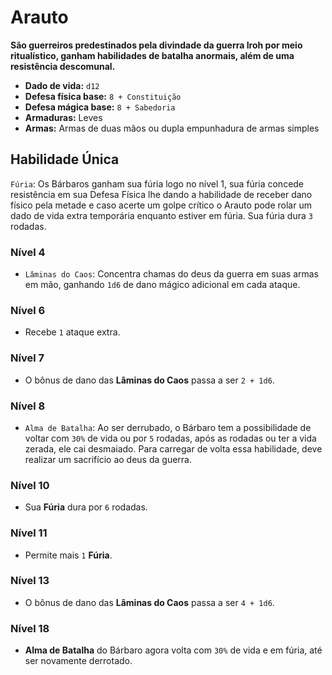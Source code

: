 # Arauto
**São guerreiros predestinados pela divindade da guerra Iroh por meio ritualístico, ganham habilidades de batalha anormais, além de uma resistência descomunal.**

- **Dado de vida:** `d12`
- **Defesa física base:** `8 + Constituição`
- **Defesa mágica base:** `8 + Sabedoria`
- **Armaduras:** Leves
- **Armas:** Armas de duas mãos ou dupla empunhadura de armas simples

## Habilidade Única
`Fúria`: Os Bárbaros ganham sua fúria logo no nível 1, sua fúria concede resistência em sua Defesa Física lhe dando a habilidade de receber dano físico pela metade e caso acerte um golpe crítico o Arauto pode rolar um dado de vida extra temporária enquanto estiver em fúria. Sua fúria dura `3` rodadas.

### Nível 4
- `Lâminas do Caos`: Concentra chamas do deus da guerra em suas armas em mão, ganhando `1d6` de dano mágico adicional em cada ataque.

### Nível 6
- Recebe `1` ataque extra.

### Nível 7
- O bônus de dano das **Lâminas do Caos** passa a ser `2 + 1d6`.

### Nível 8
- `Alma de Batalha`: Ao ser derrubado, o Bárbaro tem a possibilidade de voltar com `30%` de vida ou por `5` rodadas, após as rodadas ou ter a vida zerada, ele cai desmaiado. Para carregar de volta essa habilidade, deve realizar um sacrifício ao deus da guerra.

### Nível 10
- Sua **Fúria** dura por `6` rodadas.

### Nível 11
- Permite mais `1` **Fúria**.

### Nível 13
- O bônus de dano das **Lâminas do Caos** passa a ser `4 + 1d6`.

### Nível 18
- **Alma de Batalha** do Bárbaro agora volta com `30%` de vida e em fúria, até ser novamente derrotado.

